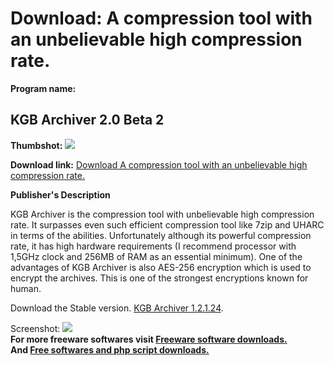 # Download: A compression tool with an unbelievable high compression rate.

**Program name:**

## KGB Archiver 2.0 Beta 2

  
**Thumbshot:** ![](http://www.freewarefiles.com/screenshot/kgbarchiver_md.gif)   
  
**Download link:** [Download A compression tool with an unbelievable high compression rate.](http://freesoftwares.boysofts.com/KGB-Archiver-Beta_program_17572.html)  
  


**Publisher's Description**  
  


KGB Archiver is the compression tool with unbelievable high compression rate. It surpasses even such efficient compression tool like 7zip and UHARC in terms of the abilities. Unfortunately although its powerful compression rate, it has high hardware requirements (I recommend processor with 1,5GHz clock and 256MB of RAM as an essential minimum). One of the advantages of KGB Archiver is also AES-256 encryption which is used to encrypt the archives. This is one of the strongest encryptions known for human. 

Download the Stable version. [KGB Archiver 1.2.1.24](http://prdownloads.sourceforge.net/kgbarchiver/kgb_arch_win_gui_v1.2.1.24.exe?download). 

  
  
Screenshot: ![](http://www.freewarefiles.com/screenshot/kgbarchiver.gif)   
**For more freeware softwares visit [Freeware software downloads.](http://freesoftwares.boysofts.com/)**   
**And [Free softwares and php script downloads.](http://www.boysofts.com/)**
